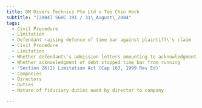 ```yaml
---
title: DM Divers Technics Pte Ltd v Tee Chin Hock
subtitle: "[2004] SGHC 191 / 31\_August\_2004"
tags:
  - Civil Procedure
  - Limitation
  - Defendant raising defence of time bar against plaintiff\'s claim
  - Civil Procedure
  - Limitation
  - Whether defendant\'s admission letters amounting to acknowledgment of debt
  - Whether acknowledgment of debt stopped time bar from running
  - 'Section 26(2) Limitation Act (Cap 163, 1999 Rev Ed)'
  - Companies
  - Directors
  - Duties
  - Nature of fiduciary duties owed by director to company

---
```


